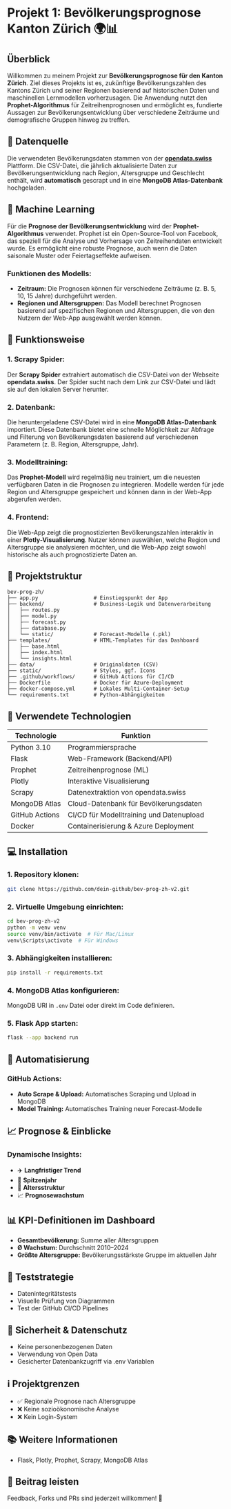 # Projekt 1: Bevölkerungsprognose Kanton Zürich 🌍📊

## Überblick

Willkommen zu meinem Projekt zur **Bevölkerungsprognose für den Kanton Zürich**. Ziel dieses Projekts ist es, zukünftige Bevölkerungszahlen des Kantons Zürich und seiner Regionen basierend auf historischen Daten und maschinellen Lernmodellen vorherzusagen. Die Anwendung nutzt den **Prophet-Algorithmus** für Zeitreihenprognosen und ermöglicht es, fundierte Aussagen zur Bevölkerungsentwicklung über verschiedene Zeiträume und demografische Gruppen hinweg zu treffen.

## 📅 Datenquelle

Die verwendeten Bevölkerungsdaten stammen von der **[opendata.swiss](https://opendata.swiss/de/dataset/zukunftige-bevolkerung-kanton-zurich-und-regionen-nach-geschlecht-und-alter/resource/ad753801-25e7-4bce-b8ab-a704962c95de)** Plattform. Die CSV-Datei, die jährlich aktualisierte Daten zur Bevölkerungsentwicklung nach Region, Altersgruppe und Geschlecht enthält, wird **automatisch** gescrapt und in eine **MongoDB Atlas-Datenbank** hochgeladen.

## 🧠 Machine Learning

Für die **Prognose der Bevölkerungsentwicklung** wird der **Prophet-Algorithmus** verwendet. Prophet ist ein Open-Source-Tool von Facebook, das speziell für die Analyse und Vorhersage von Zeitreihendaten entwickelt wurde. Es ermöglicht eine robuste Prognose, auch wenn die Daten saisonale Muster oder Feiertagseffekte aufweisen.

### Funktionen des Modells:
- **Zeitraum:** Die Prognosen können für verschiedene Zeiträume (z. B. 5, 10, 15 Jahre) durchgeführt werden.
- **Regionen und Altersgruppen:** Das Modell berechnet Prognosen basierend auf spezifischen Regionen und Altersgruppen, die von den Nutzern der Web-App ausgewählt werden können.

## 🚀 Funktionsweise

### **1. Scrapy Spider:**
Der **Scrapy Spider** extrahiert automatisch die CSV-Datei von der Webseite **opendata.swiss**. Der Spider sucht nach dem Link zur CSV-Datei und lädt sie auf den lokalen Server herunter.

### **2. Datenbank:**
Die heruntergeladene CSV-Datei wird in eine **MongoDB Atlas-Datenbank** importiert. Diese Datenbank bietet eine schnelle Möglichkeit zur Abfrage und Filterung von Bevölkerungsdaten basierend auf verschiedenen Parametern (z. B. Region, Altersgruppe, Jahr).

### **3. Modelltraining:**
Das **Prophet-Modell** wird regelmäßig neu trainiert, um die neuesten verfügbaren Daten in die Prognosen zu integrieren. Modelle werden für jede Region und Altersgruppe gespeichert und können dann in der Web-App abgerufen werden.

### **4. Frontend:**
Die Web-App zeigt die prognostizierten Bevölkerungszahlen interaktiv in einer **Plotly-Visualisierung**. Nutzer können auswählen, welche Region und Altersgruppe sie analysieren möchten, und die Web-App zeigt sowohl historische als auch prognostizierte Daten an.

## 📂 Projektstruktur

```
bev-prog-zh/
├── app.py                  # Einstiegspunkt der App
├── backend/                # Business-Logik und Datenverarbeitung
│   ├── routes.py
│   ├── model.py
│   ├── forecast.py
│   ├── database.py
│   └── static/             # Forecast-Modelle (.pkl)
├── templates/              # HTML-Templates für das Dashboard
│   ├── base.html
│   ├── index.html
│   └── insights.html
├── data/                   # Originaldaten (CSV)
├── static/                 # Styles, ggf. Icons
├── .github/workflows/      # GitHub Actions für CI/CD
├── Dockerfile              # Docker für Azure-Deployment
├── docker-compose.yml      # Lokales Multi-Container-Setup
└── requirements.txt        # Python-Abhängigkeiten
```

## 🧰 Verwendete Technologien

| Technologie     | Funktion                                    |
|----------------|---------------------------------------------|
| Python 3.10     | Programmiersprache                          |
| Flask           | Web-Framework (Backend/API)                |
| Prophet         | Zeitreihenprognose (ML)                     |
| Plotly          | Interaktive Visualisierung                  |
| Scrapy          | Datenextraktion von opendata.swiss         |
| MongoDB Atlas   | Cloud-Datenbank für Bevölkerungsdaten       |
| GitHub Actions  | CI/CD für Modelltraining und Datenupload    |
| Docker          | Containerisierung & Azure Deployment        |

## 💻 Installation

### 1. **Repository klonen:**
```bash
git clone https://github.com/dein-github/bev-prog-zh-v2.git
```

### 2. Virtuelle Umgebung einrichten:
```bash
cd bev-prog-zh-v2
python -m venv venv
source venv/bin/activate  # Für Mac/Linux
venv\Scripts\activate  # Für Windows
```

### 3. Abhängigkeiten installieren:
```bash
pip install -r requirements.txt
```

### 4. MongoDB Atlas konfigurieren:
MongoDB URI in `.env` Datei oder direkt im Code definieren.

### 5. Flask App starten:
```bash
flask --app backend run
```

## 🔄 Automatisierung

### GitHub Actions:
- **Auto Scrape & Upload:** Automatisches Scraping und Upload in MongoDB
- **Model Training:** Automatisches Training neuer Forecast-Modelle

## 📈 Prognose & Einblicke

### Dynamische Insights:
- ✈️ **Langfristiger Trend**
- 🌟 **Spitzenjahr**
- 🧴 **Altersstruktur**
- 📈 **Prognosewachstum**

## 📊 KPI-Definitionen im Dashboard

- **Gesamtbevölkerung:** Summe aller Altersgruppen
- **Ø Wachstum:** Durchschnitt 2010–2024
- **Größte Altersgruppe:** Bevölkerungsstärkste Gruppe im aktuellen Jahr

## 🧪 Teststrategie

- Datenintegritätstests
- Visuelle Prüfung von Diagrammen
- Test der GitHub CI/CD Pipelines

## 🔐 Sicherheit & Datenschutz

- Keine personenbezogenen Daten
- Verwendung von Open Data
- Gesicherter Datenbankzugriff via .env Variablen

## ℹ️ Projektgrenzen

- ✅ Regionale Prognose nach Altersgruppe
- ❌ Keine sozioökonomische Analyse
- ❌ Kein Login-System

## 📚 Weitere Informationen

- Flask, Plotly, Prophet, Scrapy, MongoDB Atlas

## 🤖 Beitrag leisten

Feedback, Forks und PRs sind jederzeit willkommen! 🚀
